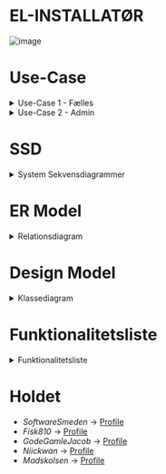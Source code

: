 # EL-INSTALLATØR

![image](https://user-images.githubusercontent.com/89922905/172152423-7bba8fc8-1423-416d-9a62-dbca251f321c.png)


 </details>
  
# Use-Case
<details close>
<summary>Use-Case 1 - Fælles</summary>
<br>  
  
## Login Scene
  
![image](https://user-images.githubusercontent.com/89967398/164428244-f3bc32b7-fbf4-43f0-b58b-098343c9d018.png)
  
  
## Kalender Scene
  
![unknown](https://user-images.githubusercontent.com/89967398/164428359-00b4cd01-e9d8-47fb-a949-a19aed2bf034.png)
  
  
## Vælg Behandling Pane
  
![unknown (1)](https://user-images.githubusercontent.com/89967398/164428725-6bea12c6-b6c4-4688-bedf-4a40d6e2f0cb.png)
  
  
## Kalender Starttid Scene
  
![unknown (2)](https://user-images.githubusercontent.com/89967398/164428896-03efbc98-5f71-4d63-bdf0-4dbef955dbc2.png)
  
  
## Søg Pane
  
![unknown (3)](https://user-images.githubusercontent.com/89967398/164429302-29e4b3d1-fb0a-46ea-b3f8-2946660c26f2.png)
</details>
<details close>
<summary>Use-Case 2 - Admin</summary>
<br>
  
## Admin Scene
  
![image](https://user-images.githubusercontent.com/89967398/164429408-7db98940-9d53-4f47-a332-f10ca8e6645a.png)
  
  
## Seneste Bookninger Pane
  
![unknown (5)](https://user-images.githubusercontent.com/89967398/164429515-a60a274f-86e7-43df-a05f-3b812267c3d8.png)
  
  
## Ferieoversigt Pane
  
![unknown (6)](https://user-images.githubusercontent.com/89967398/164429603-a28a39d8-d65a-4aa7-9c16-50e7843cd79c.png)
  
  
## Rediger- Og Opret Medarbejder Panes
  
![unknown (7)](https://user-images.githubusercontent.com/89967398/164429771-f307670a-c0ae-4e7e-80fa-a267f0734de2.png)
  
  
## Behandlingstype Pane
  
![unknown (8)](https://user-images.githubusercontent.com/89967398/164429869-5fd0ed5b-5a91-403a-bbbc-492d9ec00435.png)
    
</details>

# SSD 
<details close>
<summary>System Sekvensdiagrammer</summary>
<br>  
 
![SSD_Book_Tid vpd](https://user-images.githubusercontent.com/89967398/165057039-d7f38530-c8cd-44d9-965e-896232a8095d.jpg)
  
</details> 


# ER Model
<details close>
<summary>Relationsdiagram</summary>
<br>  
 
![image](https://user-images.githubusercontent.com/89967398/163960453-4c5c829d-e6fa-4f43-bcf2-fd2d8ef08961.png)
  
</details> 

# Design Model
<details close>
<summary>Klassediagram</summary>
<br>  
 
![Klassediagram foreløbig (3) vpd (1)](https://user-images.githubusercontent.com/89967398/165056209-1e065d61-6170-442f-b712-a6b859397fea.png)

</details>

# Funktionalitetsliste
<details close>
<summary>Funktionalitetsliste</summary>
<br>  

Funktionalitets liste
Programmets funktioner:
I det man åbner appen, bliver man mødt af en loginskærm, hvor man kan logge ind eller registrere sig som ny bruge. Hvis man går ind under registrer bruger, bliver man bedt om at udfylde forskellige inputfelter, som navn, e-mail, telefon og adgangskode. Efter det er udfyldt og alle felter er blevet valideret er man oprettet som bruger.
 
Når man er logget ind, får man direkte adgang til en liste af oprettede sager, og har her muligheden for at søge og sortere i de sager som allerede er oprettet, samt at oprette en ny sag.
 
Søgning og sortering:
Når man laver en direkte søgning, kan man søge på navn, adresse, ordre nummer og dato.
Sorteringen fungerer således at man har mulighed for 4 tjekbokse, listen kan sortere efter aktiv, afventer, afsluttet og mine sager, under mine sager får man kun de sager vist som er tilknyttet til ens bruger.
 
Ny sag:
Hvis man ønsker at oprette en ny sag, bliver man bedt om at indtaste ordre nummer, kundenavn, adresse, postnummer og/eller by, i det man udfylder postnummer eller by findes automatisk det pågældende by-/postnummer. Til sidst får man muligheden for at tilknytte en medarbejder til sagen eller sætte den som afventende.
 
Visning af sag:
Når man åbner en sag fra siden der kommer frem efter man er logget ind, bliver man mødt af det spørgeskema som er sat op. I bunden har man mulighed for at afslutte sag og gemme, hvis man gemmer så gemmes de indtastede oplysninger så de er klar til næste gang man åbner sagen, trykker man afslut sag, så afslutter den sagen, sætter statussen på sagen til afsluttet og man får muligheden for at sende en pdf fil med skemaet til en mail.
 
App-baren i toppen:
Trykker man på ens profilbillede i toppen af højre hjørne, kan man se navn, e-mail og tlf. Her har man også mulighed for at redigere sin profil og ændre ens personline oplysninger. Samt se ”om” som viser info omkring firmaet og app-version, og ”log ud” som logger ens bruger ud og sender brugeren tilbage til forsiden.
 
Ændringer i løbet af processen:
Under udvikling af appen, og under vores første møde med kunden, fik vi stillet rigtig mange relevante spørgsmål, og med go input fra kunden, gjorde det, det muligt for os, at kører videre med den tanke og det design vi havde bygget op og gjort klar til første møde. Under andet møde med kunde fik vi ny information, som gjorde at vi kunne skære nogle features, og noget arbejde fra som vi havde gjort klar, og havde arbejdet på. Under tredje møde, var der som sådan ikke nogen spørgsmål, og var mere en fremvisning af appen til kunden, så han kunne prøve den og se om der evt. var noget der skulle laves om, kunden var tilfreds og havde ingen indvendinger. 


 </details>

 </details>

# Holdet  
- *SoftwareSmeden* -> [Profile](https://github.com/SoftwareSmeden "SoftwareSmeden")
- *Fisk810* -> [Profile](https://github.com/fisk810 "Fisk810")
- *GodeGamleJacob* -> [Profile](https://github.com/GodeGamleJacob "GodeGamleJacob")
- *Niickwan* -> [Profile](https://github.com/Niickwan "Nickwan")
- *Madskolsen* -> [Profile](https://github.com/madskolsen "Madskolsen")
